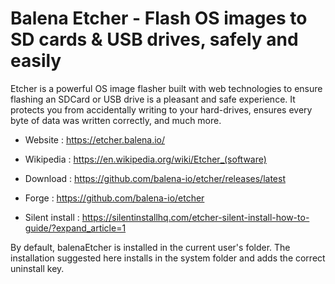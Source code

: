# Balena Etcher - Flash OS images to SD cards & USB drives, safely and easily

Etcher is a powerful OS image flasher built with web technologies to
ensure flashing an SDCard or USB drive is a pleasant and safe experience.
It protects you from accidentally writing to your hard-drives, ensures
every byte of data was written correctly, and much more.

* Website : https://etcher.balena.io/
* Wikipedia : https://en.wikipedia.org/wiki/Etcher_(software)

* Download : https://github.com/balena-io/etcher/releases/latest
* Forge : https://github.com/balena-io/etcher
* Silent install : https://silentinstallhq.com/etcher-silent-install-how-to-guide/?expand_article=1

By default, balenaEtcher is installed in the current user's folder.
The installation suggested here installs in the system folder and adds
the correct uninstall key.
